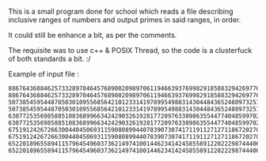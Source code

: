 This is a small program done for school which reads a file 
describing inclusive ranges of numbers and output primes in 
said ranges, in order.

It could still be enhance a bit, as per the comments. 

The requisite was to use c++ & POSIX Thread, so the code
is a clusterfuck of both standards a bit. :/ 

Example of input file : 

```
8867643688462573328970464576890020989706119466393769982918588329426977636544098880755337890164987426 8867643688462573328970464576890020989706119466393769982918588329426977636544098880755337890164988741
5073854595448705030109556856421012331419789954988314304484365248097325102709919781370153588757158514 5073854595448705030109556856421012331419789954988314304484365248097325102709919781370153588757159334
6307725356985885108368996634242903261928177209763389863554477404859970268174853068163507463202276345 6307725356985885108368996634242903261928177209763389863554477404859970268174853068163507463202277468
6751912426726630044045069311590808994407839073074171191127127118672027061711520115805830199587111235 6751912426726630044045069311590808994407839073074171191127127118672027061711520115805830199587111742
6522018965589411579645496037362149741001446234142458558912202229874440687994110537511580723726706603 6522018965589411579645496037362149741001446234142458558912202229874440687994110537511580723726707463
```
